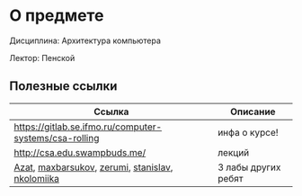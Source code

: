 # О предмете

Дисциплина: Архитектура компьютера

Лектор: Пенской

## Полезные ссылки

| Ссылка                                                                                                                                                                                                                                                                                                                                             | Описание            |
|----------------------------------------------------------------------------------------------------------------------------------------------------------------------------------------------------------------------------------------------------------------------------------------------------------------------------------------------------|---------------------|
| https://gitlab.se.ifmo.ru/computer-systems/csa-rolling                                                                                                                                                                                                                                                                                             | инфа о курсе!       |
| http://csa.edu.swampbuds.me/                                                                                                                                                                                                                                                                                                                       | лекций              |
| [Azat](https://github.com/Azat2202/AK_lab3/tree/main), [maxbarsukov](https://github.com/maxbarsukov/csa3-stack-machine/tree/master), [zerumi](https://github.com/Zerumi/csa3-140324-asm-stack/tree/master), [stanislav](https://github.com/stanislav-shchetinin/MyAsm/tree/main), [nkolomiika](https://github.com/nkolomiika/csa-lab3/tree/master) | 3 лабы других ребят |
